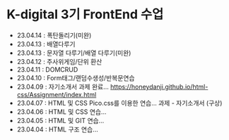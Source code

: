 # K-digital 3기 FrontEnd 수업

- 23.04.14 : 폭탄돌리기(미완)
- 23.04.13 : 배열다루기
- 23.04.13 : 문자열 다루기/배열 다루기(미완)
- 23.04.12 : 주사위게임/단위 환산
- 23.04.11 : DOMCRUD 
- 23.04.10 : Form태그/랜덤수생성/반복문연습
- 23.04.09 : 자기소개서 과제 완료...
  https://honeydanji.github.io/html-css/Assignment/index.html  
- 23.04.07 : HTML 및 CSS Pico.css를 이용한 연습...
  과제 - 자기소개서 (구상)
- 23.04.06 : HTML 및 CSS 연습...
- 23.04.05 : HTML 및 GIT 연습...
- 23.04.04 : HTML 구조 연습...

